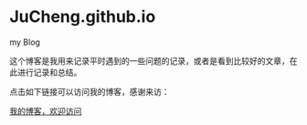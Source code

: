 # JuCheng.github.io

my Blog

这个博客是我用来记录平时遇到的一些问题的记录，或者是看到比较好的文章，在此进行记录和总结。

点击如下链接可以访问我的博客，感谢来访：

<a href="https://jucheng.github.io">我的博客，欢迎访问</a>